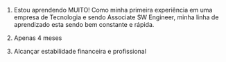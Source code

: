 1. Estou aprendendo MUITO! Como minha primeira experiência em uma empresa de Tecnologia e sendo Associate SW Engineer, minha linha de aprendizado esta sendo bem constante e rápida.

2. Apenas 4 meses

3. Alcançar estabilidade financeira e profissional